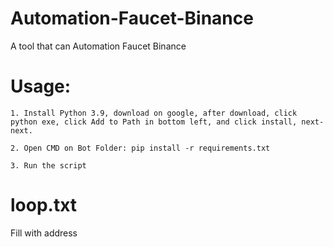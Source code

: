 # Automation-Faucet-Binance
 
A tool that can Automation Faucet Binance
 
# Usage:

    1. Install Python 3.9, download on google, after download, click python exe, click Add to Path in bottom left, and click install, next-next.
    
    2. Open CMD on Bot Folder: pip install -r requirements.txt
    
    3. Run the script

# loop.txt

  Fill with address
   
